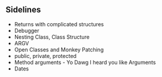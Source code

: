 ## Sidelines

* Returns with complicated structures
* Debugger
* Nesting Class, Class Structure
* ARGV
* Open Classes and Monkey Patching
* public, private, protected
* Method arguments - Yo Dawg I heard you like Arguments
* Dates